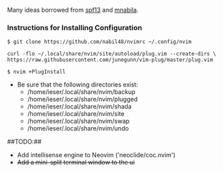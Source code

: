 Many ideas borrowed from [spf13](https://github.com/spf$$13/spf13-vim/) and [mnabila](https://github.com/mnabila/nvimrc/).



### Instructions for Installing Configuration 
```
$ git clone https://github.com/nabil48/nvimrc ~/.config/nvim
```
```
curl -flo ~/.local/share/nvim/site/autoload/plug.vim --create-dirs \
https://raw.githubusercontent.com/junegunn/vim-plug/master/plug.vim
```
```
$ nvim +PlugInstall
```

- Be sure that the following directories exist:
     - /home/ieser/.local/share/nvim/backup
     - /home/ieser/.local/share/nvim/plugged
     - /home/ieser/.local/share/nvim/shada
     - /home/ieser/.local/share/nvim/site
     - /home/ieser/.local/share/nvim/swap
     - /home/ieser/.local/share/nvim/undo

##TODO:##
- Add intellisense engine to Neovim ('neoclide/coc.nvim')
- ~~Add a mini-split terminal window to the ui~~
